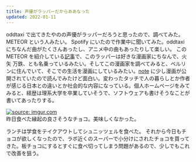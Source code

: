 ```yaml
---
title: 声優がラッパーだからああなった
updated: 2022-01-11
---
```


oddtaxi で出てきたやのの声優がラッパーだろうと思ったので、調べてみた。METEOR という人みたい。
Spotify にいたので作業中に聞いてみた。oddtaxi にちなんだ曲がたくさんあったし、アニメ中の曲もあったりして楽しい。
この METEOR を紹介している[記事](https://fumfum100.com/oddtaxi-yano/)で、このラッパーは好きな漫画家にちなんで、火矢 万鉄、とも名乗っているみたい。そしてこの漫画家を調べてみると、ベルリンに住んでいて、そこでの生活を漫画にしているみたい。[note](https://note.com/kayamatetsu/n/nf70bd7b5ec92) に少し漫画が公開されていたので読んでみたけど面白い。変わったタッチで人の暮らしとか作者が感じる日本との違いとか社会的な内容になっている。個人ホームページをみてみると、経歴は理系大学を卒業していそうで、ソフトウェアも書けそうなことが書いてあったりする。

<a href="https://imgur.com/4MdvFKY"><img src="https://i.imgur.com/4MdvFKY.png" title="source: imgur.com" /></a>  
昨日食べた縁起の良さそうなチョコ。美味しくなかった。

ランチは学食をテイクアウトしてシュニッツェルを食べた。
それから今日もチョコが欲しくなったので、ラボ近くのスーパーで小分けにされたチョコを買ってきた。板チョコにするとすぐに食べ切ってしまう問題があるので、少しでもこれで改善を狙う。
